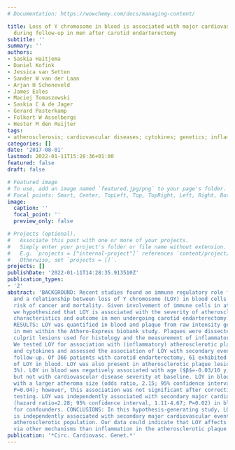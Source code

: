 ```yaml
---
# Documentation: https://wowchemy.com/docs/managing-content/

title: Loss of Y chromosome in blood is associated with major cardiovascular events
  during follow-up in men after carotid endarterectomy
subtitle: ''
summary: ''
authors:
- Saskia Haitjema
- Daniel Kofink
- Jessica van Setten
- Sander W van der Laan
- Arjan H Schoneveld
- James Eales
- Maciej Tomaszewski
- Saskia C A de Jager
- Gerard Pasterkamp
- Folkert W Asselbergs
- Hester M den Ruijter
tags:
- atherosclerosis; cardiovascular diseases; cytokines; genetics; inflammation
categories: []
date: '2017-08-01'
lastmod: 2022-01-11T15:28:36+01:00
featured: false
draft: false

# Featured image
# To use, add an image named `featured.jpg/png` to your page's folder.
# Focal points: Smart, Center, TopLeft, Top, TopRight, Left, Right, BottomLeft, Bottom, BottomRight.
image:
  caption: ''
  focal_point: ''
  preview_only: false

# Projects (optional).
#   Associate this post with one or more of your projects.
#   Simply enter your project's folder or file name without extension.
#   E.g. `projects = ["internal-project"]` references `content/project/deep-learning/index.md`.
#   Otherwise, set `projects = []`.
projects: []
publishDate: '2022-01-11T14:28:35.913510Z'
publication_types:
- '2'
abstract: 'BACKGROUND: Recent studies found an immune regulatory role for Y chromosome
  and a relationship between loss of Y chromosome (LOY) in blood cells and a higher
  risk of cancer and mortality. Given involvement of immune cells in atherosclerosis,
  we hypothesized that LOY is associated with the severity of atherosclerotic plaque
  characteristics and outcome in men undergoing carotid endarterectomy. METHODS AND
  RESULTS: LOY was quantified in blood and plaque from raw intensity genotyping data
  in men within the Athero-Express biobank study. Plaques were dissected, and the
  culprit lesions used for histology and the measurement of inflammatory proteins.
  We tested LOY for association with (inflammatory) atherosclerotic plaque phenotypes
  and cytokines and assessed the association of LOY with secondary events during 3-year
  follow-up. Of 366 patients with carotid endarterectomy, 61 exhibited some degree
  of LOY in blood. LOY was also present in atherosclerotic plaque lesions (n=8/242,
  3%). LOY in blood was negatively associated with age ($β$=-0.03/10 y; r2=0.07; P=1.6$times$10-7)
  but not with cardiovascular disease severity at baseline. LOY in blood was associated
  with a larger atheroma size (odds ratio, 2.15; 95% confidence interval, 1.06-4.76;
  P=0.04); however, this association was not significant after correction for multiple
  testing. LOY was independently associated with secondary major cardiovascular events
  (hazard ratio=2.28; 95% confidence interval, 1.11-4.67; P=0.02) in blood when corrected
  for confounders. CONCLUSIONS: In this hypothesis-generating study, LOY in blood
  is independently associated with secondary major cardiovascular events in a severely
  atherosclerotic population. Our data could indicate that LOY affects secondary outcome
  via other mechanisms than inflammation in the atherosclerotic plaque.'
publication: '*Circ. Cardiovasc. Genet.*'
---
```

